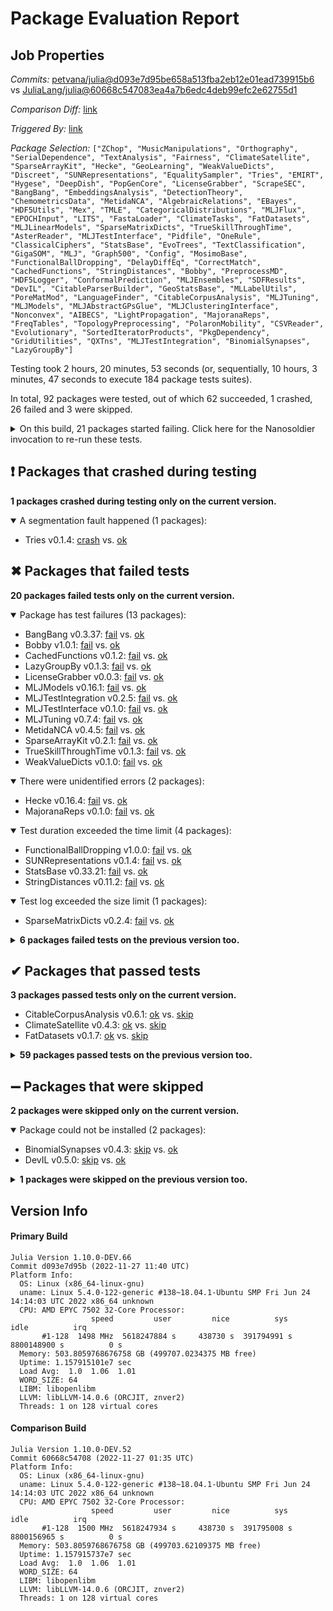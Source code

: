 # Package Evaluation Report

## Job Properties

*Commits:* [petvana/julia@d093e7d95be658a513fba2eb12e01ead739915b6](https://github.com/petvana/julia/commit/d093e7d95be658a513fba2eb12e01ead739915b6) vs [JuliaLang/julia@60668c547083ea4a7b6edc4deb99efc2e62755d1](https://github.com/JuliaLang/julia/commit/60668c547083ea4a7b6edc4deb99efc2e62755d1)

*Comparison Diff:* [link](https://github.com/JuliaLang/julia/compare/60668c547083ea4a7b6edc4deb99efc2e62755d1..petvana/julia:d093e7d95be658a513fba2eb12e01ead739915b6)

*Triggered By:* [link](https://github.com/JuliaLang/julia/pull/44332#issuecomment-1328230900)

*Package Selection:* `["ZChop", "MusicManipulations", "Orthography", "SerialDependence", "TextAnalysis", "Fairness", "ClimateSatellite", "SparseArrayKit", "Hecke", "GeoLearning", "WeakValueDicts", "Discreet", "SUNRepresentations", "EqualitySampler", "Tries", "EMIRT", "Hygese", "DeepDish", "PopGenCore", "LicenseGrabber", "ScrapeSEC", "BangBang", "EmbeddingsAnalysis", "DetectionTheory", "ChemometricsData", "MetidaNCA", "AlgebraicRelations", "EBayes", "HDF5Utils", "Mex", "TMLE", "CategoricalDistributions", "MLJFlux", "EPOCHInput", "LITS", "FastaLoader", "ClimateTasks", "FatDatasets", "MLJLinearModels", "SparseMatrixDicts", "TrueSkillThroughTime", "AsterReader", "MLJTestInterface", "Pidfile", "OneRule", "ClassicalCiphers", "StatsBase", "EvoTrees", "TextClassification", "GigaSOM", "MLJ", "Graph500", "Config", "MosimoBase", "FunctionalBallDropping", "DelayDiffEq", "CorrectMatch", "CachedFunctions", "StringDistances", "Bobby", "PreprocessMD", "HDF5Logger", "ConformalPrediction", "MLJEnsembles", "SDFResults", "DevIL", "CitableParserBuilder", "GeoStatsBase", "MLLabelUtils", "PoreMatMod", "LanguageFinder", "CitableCorpusAnalysis", "MLJTuning", "MLJModels", "MLJAbstractGPsGlue", "MLJClusteringInterface", "Nonconvex", "AIBECS", "LightPropagation", "MajoranaReps", "FreqTables", "TopologyPreprocessing", "PolaronMobility", "CSVReader", "Evolutionary", "SortedIteratorProducts", "PkgDependency", "GridUtilities", "QXTns", "MLJTestIntegration", "BinomialSynapses", "LazyGroupBy"]`

Testing took 2 hours, 20 minutes, 53 seconds (or, sequentially, 10 hours, 3 minutes, 47 seconds to execute 184 package tests suites).

In total, 92 packages were tested, out of which 62 succeeded, 1 crashed, 26 failed and 3 were skipped.


<details><summary>On this build, 21 packages started failing. Click here for the Nanosoldier invocation to re-run these tests.</summary>
<p>

```
@nanosoldier `runtests(["LicenseGrabber", "CachedFunctions", "MajoranaReps", "TrueSkillThroughTime", "StringDistances", "Bobby", "FunctionalBallDropping", "Tries", "LazyGroupBy", "WeakValueDicts", "SparseMatrixDicts", "StatsBase", "SparseArrayKit", "BangBang", "MLJTestInterface", "SUNRepresentations", "MLJTestIntegration", "MLJModels", "MetidaNCA", "Hecke", "MLJTuning"], vs = ":master")`
```

</p>
</details>


## ❗ Packages that crashed during testing

**1 packages crashed during testing only on the current version.**

<details open><summary>A segmentation fault happened (1 packages):</summary>
<p>


- Tries v0.1.4: [crash](https://s3.amazonaws.com/julialang-reports/nanosoldier/pkgeval/by_hash/d093e7d_vs_60668c5/Tries.primary.log) vs. [ok](https://s3.amazonaws.com/julialang-reports/nanosoldier/pkgeval/by_hash/d093e7d_vs_60668c5/Tries.against.log)

</p>
</details>


## ✖ Packages that failed tests

**20 packages failed tests only on the current version.**

<details open><summary>Package has test failures (13 packages):</summary>
<p>


- BangBang v0.3.37: [fail](https://s3.amazonaws.com/julialang-reports/nanosoldier/pkgeval/by_hash/d093e7d_vs_60668c5/BangBang.primary.log) vs. [ok](https://s3.amazonaws.com/julialang-reports/nanosoldier/pkgeval/by_hash/d093e7d_vs_60668c5/BangBang.against.log)
- Bobby v1.0.1: [fail](https://s3.amazonaws.com/julialang-reports/nanosoldier/pkgeval/by_hash/d093e7d_vs_60668c5/Bobby.primary.log) vs. [ok](https://s3.amazonaws.com/julialang-reports/nanosoldier/pkgeval/by_hash/d093e7d_vs_60668c5/Bobby.against.log)
- CachedFunctions v0.1.2: [fail](https://s3.amazonaws.com/julialang-reports/nanosoldier/pkgeval/by_hash/d093e7d_vs_60668c5/CachedFunctions.primary.log) vs. [ok](https://s3.amazonaws.com/julialang-reports/nanosoldier/pkgeval/by_hash/d093e7d_vs_60668c5/CachedFunctions.against.log)
- LazyGroupBy v0.1.3: [fail](https://s3.amazonaws.com/julialang-reports/nanosoldier/pkgeval/by_hash/d093e7d_vs_60668c5/LazyGroupBy.primary.log) vs. [ok](https://s3.amazonaws.com/julialang-reports/nanosoldier/pkgeval/by_hash/d093e7d_vs_60668c5/LazyGroupBy.against.log)
- LicenseGrabber v0.0.3: [fail](https://s3.amazonaws.com/julialang-reports/nanosoldier/pkgeval/by_hash/d093e7d_vs_60668c5/LicenseGrabber.primary.log) vs. [ok](https://s3.amazonaws.com/julialang-reports/nanosoldier/pkgeval/by_hash/d093e7d_vs_60668c5/LicenseGrabber.against.log)
- MLJModels v0.16.1: [fail](https://s3.amazonaws.com/julialang-reports/nanosoldier/pkgeval/by_hash/d093e7d_vs_60668c5/MLJModels.primary.log) vs. [ok](https://s3.amazonaws.com/julialang-reports/nanosoldier/pkgeval/by_hash/d093e7d_vs_60668c5/MLJModels.against.log)
- MLJTestIntegration v0.2.5: [fail](https://s3.amazonaws.com/julialang-reports/nanosoldier/pkgeval/by_hash/d093e7d_vs_60668c5/MLJTestIntegration.primary.log) vs. [ok](https://s3.amazonaws.com/julialang-reports/nanosoldier/pkgeval/by_hash/d093e7d_vs_60668c5/MLJTestIntegration.against.log)
- MLJTestInterface v0.1.0: [fail](https://s3.amazonaws.com/julialang-reports/nanosoldier/pkgeval/by_hash/d093e7d_vs_60668c5/MLJTestInterface.primary.log) vs. [ok](https://s3.amazonaws.com/julialang-reports/nanosoldier/pkgeval/by_hash/d093e7d_vs_60668c5/MLJTestInterface.against.log)
- MLJTuning v0.7.4: [fail](https://s3.amazonaws.com/julialang-reports/nanosoldier/pkgeval/by_hash/d093e7d_vs_60668c5/MLJTuning.primary.log) vs. [ok](https://s3.amazonaws.com/julialang-reports/nanosoldier/pkgeval/by_hash/d093e7d_vs_60668c5/MLJTuning.against.log)
- MetidaNCA v0.4.5: [fail](https://s3.amazonaws.com/julialang-reports/nanosoldier/pkgeval/by_hash/d093e7d_vs_60668c5/MetidaNCA.primary.log) vs. [ok](https://s3.amazonaws.com/julialang-reports/nanosoldier/pkgeval/by_hash/d093e7d_vs_60668c5/MetidaNCA.against.log)
- SparseArrayKit v0.2.1: [fail](https://s3.amazonaws.com/julialang-reports/nanosoldier/pkgeval/by_hash/d093e7d_vs_60668c5/SparseArrayKit.primary.log) vs. [ok](https://s3.amazonaws.com/julialang-reports/nanosoldier/pkgeval/by_hash/d093e7d_vs_60668c5/SparseArrayKit.against.log)
- TrueSkillThroughTime v0.1.3: [fail](https://s3.amazonaws.com/julialang-reports/nanosoldier/pkgeval/by_hash/d093e7d_vs_60668c5/TrueSkillThroughTime.primary.log) vs. [ok](https://s3.amazonaws.com/julialang-reports/nanosoldier/pkgeval/by_hash/d093e7d_vs_60668c5/TrueSkillThroughTime.against.log)
- WeakValueDicts v0.1.0: [fail](https://s3.amazonaws.com/julialang-reports/nanosoldier/pkgeval/by_hash/d093e7d_vs_60668c5/WeakValueDicts.primary.log) vs. [ok](https://s3.amazonaws.com/julialang-reports/nanosoldier/pkgeval/by_hash/d093e7d_vs_60668c5/WeakValueDicts.against.log)

</p>
</details>

<details open><summary>There were unidentified errors (2 packages):</summary>
<p>


- Hecke v0.16.4: [fail](https://s3.amazonaws.com/julialang-reports/nanosoldier/pkgeval/by_hash/d093e7d_vs_60668c5/Hecke.primary.log) vs. [ok](https://s3.amazonaws.com/julialang-reports/nanosoldier/pkgeval/by_hash/d093e7d_vs_60668c5/Hecke.against.log)
- MajoranaReps v0.1.0: [fail](https://s3.amazonaws.com/julialang-reports/nanosoldier/pkgeval/by_hash/d093e7d_vs_60668c5/MajoranaReps.primary.log) vs. [ok](https://s3.amazonaws.com/julialang-reports/nanosoldier/pkgeval/by_hash/d093e7d_vs_60668c5/MajoranaReps.against.log)

</p>
</details>

<details open><summary>Test duration exceeded the time limit (4 packages):</summary>
<p>


- FunctionalBallDropping v1.0.0: [fail](https://s3.amazonaws.com/julialang-reports/nanosoldier/pkgeval/by_hash/d093e7d_vs_60668c5/FunctionalBallDropping.primary.log) vs. [ok](https://s3.amazonaws.com/julialang-reports/nanosoldier/pkgeval/by_hash/d093e7d_vs_60668c5/FunctionalBallDropping.against.log)
- SUNRepresentations v0.1.4: [fail](https://s3.amazonaws.com/julialang-reports/nanosoldier/pkgeval/by_hash/d093e7d_vs_60668c5/SUNRepresentations.primary.log) vs. [ok](https://s3.amazonaws.com/julialang-reports/nanosoldier/pkgeval/by_hash/d093e7d_vs_60668c5/SUNRepresentations.against.log)
- StatsBase v0.33.21: [fail](https://s3.amazonaws.com/julialang-reports/nanosoldier/pkgeval/by_hash/d093e7d_vs_60668c5/StatsBase.primary.log) vs. [ok](https://s3.amazonaws.com/julialang-reports/nanosoldier/pkgeval/by_hash/d093e7d_vs_60668c5/StatsBase.against.log)
- StringDistances v0.11.2: [fail](https://s3.amazonaws.com/julialang-reports/nanosoldier/pkgeval/by_hash/d093e7d_vs_60668c5/StringDistances.primary.log) vs. [ok](https://s3.amazonaws.com/julialang-reports/nanosoldier/pkgeval/by_hash/d093e7d_vs_60668c5/StringDistances.against.log)

</p>
</details>

<details open><summary>Test log exceeded the size limit (1 packages):</summary>
<p>


- SparseMatrixDicts v0.2.4: [fail](https://s3.amazonaws.com/julialang-reports/nanosoldier/pkgeval/by_hash/d093e7d_vs_60668c5/SparseMatrixDicts.primary.log) vs. [ok](https://s3.amazonaws.com/julialang-reports/nanosoldier/pkgeval/by_hash/d093e7d_vs_60668c5/SparseMatrixDicts.against.log)

</p>
</details>

<details><summary><strong>6 packages failed tests on the previous version too.</strong></summary>
<p>

<details open><summary>Package has test failures (4 packages):</summary>
<p>


- [AIBECS v0.13.2](https://s3.amazonaws.com/julialang-reports/nanosoldier/pkgeval/by_hash/d093e7d_vs_60668c5/AIBECS.primary.log)
- [CSVReader v1.0.4](https://s3.amazonaws.com/julialang-reports/nanosoldier/pkgeval/by_hash/d093e7d_vs_60668c5/CSVReader.primary.log)
- [GigaSOM v0.7.0](https://s3.amazonaws.com/julialang-reports/nanosoldier/pkgeval/by_hash/d093e7d_vs_60668c5/GigaSOM.primary.log)
- [Graph500 v0.1.0](https://s3.amazonaws.com/julialang-reports/nanosoldier/pkgeval/by_hash/d093e7d_vs_60668c5/Graph500.primary.log)

</p>
</details>

<details open><summary>Tests became inactive (2 packages):</summary>
<p>


- [PkgDependency](https://s3.amazonaws.com/julialang-reports/nanosoldier/pkgeval/by_hash/d093e7d_vs_60668c5/PkgDependency.primary.log)
- [ScrapeSEC](https://s3.amazonaws.com/julialang-reports/nanosoldier/pkgeval/by_hash/d093e7d_vs_60668c5/ScrapeSEC.primary.log)

</p>
</details>

</p>
</details>


## ✔ Packages that passed tests

**3 packages passed tests only on the current version.**

- CitableCorpusAnalysis v0.6.1: [ok](https://s3.amazonaws.com/julialang-reports/nanosoldier/pkgeval/by_hash/d093e7d_vs_60668c5/CitableCorpusAnalysis.primary.log) vs. [skip](https://s3.amazonaws.com/julialang-reports/nanosoldier/pkgeval/by_hash/d093e7d_vs_60668c5/CitableCorpusAnalysis.against.log)
- ClimateSatellite v0.4.3: [ok](https://s3.amazonaws.com/julialang-reports/nanosoldier/pkgeval/by_hash/d093e7d_vs_60668c5/ClimateSatellite.primary.log) vs. [skip](https://s3.amazonaws.com/julialang-reports/nanosoldier/pkgeval/by_hash/d093e7d_vs_60668c5/ClimateSatellite.against.log)
- FatDatasets v0.1.7: [ok](https://s3.amazonaws.com/julialang-reports/nanosoldier/pkgeval/by_hash/d093e7d_vs_60668c5/FatDatasets.primary.log) vs. [skip](https://s3.amazonaws.com/julialang-reports/nanosoldier/pkgeval/by_hash/d093e7d_vs_60668c5/FatDatasets.against.log)

<details><summary><strong>59 packages passed tests on the previous version too.</strong></summary>
<p>

- [AlgebraicRelations v0.3.1](https://s3.amazonaws.com/julialang-reports/nanosoldier/pkgeval/by_hash/d093e7d_vs_60668c5/AlgebraicRelations.primary.log)
- [AsterReader v0.2.3](https://s3.amazonaws.com/julialang-reports/nanosoldier/pkgeval/by_hash/d093e7d_vs_60668c5/AsterReader.primary.log)
- [CategoricalDistributions v0.1.9](https://s3.amazonaws.com/julialang-reports/nanosoldier/pkgeval/by_hash/d093e7d_vs_60668c5/CategoricalDistributions.primary.log)
- [ChemometricsData v0.1.2](https://s3.amazonaws.com/julialang-reports/nanosoldier/pkgeval/by_hash/d093e7d_vs_60668c5/ChemometricsData.primary.log)
- [CitableParserBuilder v0.23.2](https://s3.amazonaws.com/julialang-reports/nanosoldier/pkgeval/by_hash/d093e7d_vs_60668c5/CitableParserBuilder.primary.log)
- [ClassicalCiphers v2.1.1](https://s3.amazonaws.com/julialang-reports/nanosoldier/pkgeval/by_hash/d093e7d_vs_60668c5/ClassicalCiphers.primary.log)
- [ClimateTasks v0.1.1](https://s3.amazonaws.com/julialang-reports/nanosoldier/pkgeval/by_hash/d093e7d_vs_60668c5/ClimateTasks.primary.log)
- [Config v0.2.1](https://s3.amazonaws.com/julialang-reports/nanosoldier/pkgeval/by_hash/d093e7d_vs_60668c5/Config.primary.log)
- [ConformalPrediction v0.1.3](https://s3.amazonaws.com/julialang-reports/nanosoldier/pkgeval/by_hash/d093e7d_vs_60668c5/ConformalPrediction.primary.log)
- [CorrectMatch v1.1.1](https://s3.amazonaws.com/julialang-reports/nanosoldier/pkgeval/by_hash/d093e7d_vs_60668c5/CorrectMatch.primary.log)
- [DeepDish v0.1.1](https://s3.amazonaws.com/julialang-reports/nanosoldier/pkgeval/by_hash/d093e7d_vs_60668c5/DeepDish.primary.log)
- [DelayDiffEq v5.40.1](https://s3.amazonaws.com/julialang-reports/nanosoldier/pkgeval/by_hash/d093e7d_vs_60668c5/DelayDiffEq.primary.log)
- [DetectionTheory v0.2.1](https://s3.amazonaws.com/julialang-reports/nanosoldier/pkgeval/by_hash/d093e7d_vs_60668c5/DetectionTheory.primary.log)
- [Discreet v0.3.2](https://s3.amazonaws.com/julialang-reports/nanosoldier/pkgeval/by_hash/d093e7d_vs_60668c5/Discreet.primary.log)
- [EBayes v0.1.2](https://s3.amazonaws.com/julialang-reports/nanosoldier/pkgeval/by_hash/d093e7d_vs_60668c5/EBayes.primary.log)
- [EMIRT v0.7.0](https://s3.amazonaws.com/julialang-reports/nanosoldier/pkgeval/by_hash/d093e7d_vs_60668c5/EMIRT.primary.log)
- [EPOCHInput v0.1.1](https://s3.amazonaws.com/julialang-reports/nanosoldier/pkgeval/by_hash/d093e7d_vs_60668c5/EPOCHInput.primary.log)
- [EmbeddingsAnalysis v0.2.1](https://s3.amazonaws.com/julialang-reports/nanosoldier/pkgeval/by_hash/d093e7d_vs_60668c5/EmbeddingsAnalysis.primary.log)
- [EqualitySampler v0.1.0](https://s3.amazonaws.com/julialang-reports/nanosoldier/pkgeval/by_hash/d093e7d_vs_60668c5/EqualitySampler.primary.log)
- [EvoTrees v0.14.1](https://s3.amazonaws.com/julialang-reports/nanosoldier/pkgeval/by_hash/d093e7d_vs_60668c5/EvoTrees.primary.log)
- [Evolutionary v0.11.1](https://s3.amazonaws.com/julialang-reports/nanosoldier/pkgeval/by_hash/d093e7d_vs_60668c5/Evolutionary.primary.log)
- [Fairness v0.3.2](https://s3.amazonaws.com/julialang-reports/nanosoldier/pkgeval/by_hash/d093e7d_vs_60668c5/Fairness.primary.log)
- [FastaLoader v0.1.9](https://s3.amazonaws.com/julialang-reports/nanosoldier/pkgeval/by_hash/d093e7d_vs_60668c5/FastaLoader.primary.log)
- [FreqTables v0.4.5](https://s3.amazonaws.com/julialang-reports/nanosoldier/pkgeval/by_hash/d093e7d_vs_60668c5/FreqTables.primary.log)
- [GeoLearning v0.1.15](https://s3.amazonaws.com/julialang-reports/nanosoldier/pkgeval/by_hash/d093e7d_vs_60668c5/GeoLearning.primary.log)
- [GeoStatsBase v0.29.1](https://s3.amazonaws.com/julialang-reports/nanosoldier/pkgeval/by_hash/d093e7d_vs_60668c5/GeoStatsBase.primary.log)
- [GridUtilities v0.1.4](https://s3.amazonaws.com/julialang-reports/nanosoldier/pkgeval/by_hash/d093e7d_vs_60668c5/GridUtilities.primary.log)
- [HDF5Logger v1.0.0](https://s3.amazonaws.com/julialang-reports/nanosoldier/pkgeval/by_hash/d093e7d_vs_60668c5/HDF5Logger.primary.log)
- [HDF5Utils v0.1.46](https://s3.amazonaws.com/julialang-reports/nanosoldier/pkgeval/by_hash/d093e7d_vs_60668c5/HDF5Utils.primary.log)
- [Hygese v0.1.0](https://s3.amazonaws.com/julialang-reports/nanosoldier/pkgeval/by_hash/d093e7d_vs_60668c5/Hygese.primary.log)
- [LITS v0.4.0](https://s3.amazonaws.com/julialang-reports/nanosoldier/pkgeval/by_hash/d093e7d_vs_60668c5/LITS.primary.log)
- [LanguageFinder v0.1.1](https://s3.amazonaws.com/julialang-reports/nanosoldier/pkgeval/by_hash/d093e7d_vs_60668c5/LanguageFinder.primary.log)
- [LightPropagation v0.9.3](https://s3.amazonaws.com/julialang-reports/nanosoldier/pkgeval/by_hash/d093e7d_vs_60668c5/LightPropagation.primary.log)
- [MLJ v0.19.0](https://s3.amazonaws.com/julialang-reports/nanosoldier/pkgeval/by_hash/d093e7d_vs_60668c5/MLJ.primary.log)
- [MLJAbstractGPsGlue v0.1.0](https://s3.amazonaws.com/julialang-reports/nanosoldier/pkgeval/by_hash/d093e7d_vs_60668c5/MLJAbstractGPsGlue.primary.log)
- [MLJClusteringInterface v0.1.8](https://s3.amazonaws.com/julialang-reports/nanosoldier/pkgeval/by_hash/d093e7d_vs_60668c5/MLJClusteringInterface.primary.log)
- [MLJEnsembles v0.3.2](https://s3.amazonaws.com/julialang-reports/nanosoldier/pkgeval/by_hash/d093e7d_vs_60668c5/MLJEnsembles.primary.log)
- [MLJFlux v0.2.9](https://s3.amazonaws.com/julialang-reports/nanosoldier/pkgeval/by_hash/d093e7d_vs_60668c5/MLJFlux.primary.log)
- [MLJLinearModels v0.8.0](https://s3.amazonaws.com/julialang-reports/nanosoldier/pkgeval/by_hash/d093e7d_vs_60668c5/MLJLinearModels.primary.log)
- [MLLabelUtils v0.5.7](https://s3.amazonaws.com/julialang-reports/nanosoldier/pkgeval/by_hash/d093e7d_vs_60668c5/MLLabelUtils.primary.log)
- [MosimoBase v0.2.0](https://s3.amazonaws.com/julialang-reports/nanosoldier/pkgeval/by_hash/d093e7d_vs_60668c5/MosimoBase.primary.log)
- [MusicManipulations v1.6.3](https://s3.amazonaws.com/julialang-reports/nanosoldier/pkgeval/by_hash/d093e7d_vs_60668c5/MusicManipulations.primary.log)
- [Nonconvex v2.1.1](https://s3.amazonaws.com/julialang-reports/nanosoldier/pkgeval/by_hash/d093e7d_vs_60668c5/Nonconvex.primary.log)
- [OneRule v0.5.1](https://s3.amazonaws.com/julialang-reports/nanosoldier/pkgeval/by_hash/d093e7d_vs_60668c5/OneRule.primary.log)
- [Orthography v0.17.1](https://s3.amazonaws.com/julialang-reports/nanosoldier/pkgeval/by_hash/d093e7d_vs_60668c5/Orthography.primary.log)
- [Pidfile v1.3.0](https://s3.amazonaws.com/julialang-reports/nanosoldier/pkgeval/by_hash/d093e7d_vs_60668c5/Pidfile.primary.log)
- [PolaronMobility v2.0.1](https://s3.amazonaws.com/julialang-reports/nanosoldier/pkgeval/by_hash/d093e7d_vs_60668c5/PolaronMobility.primary.log)
- [PopGenCore v0.7.1](https://s3.amazonaws.com/julialang-reports/nanosoldier/pkgeval/by_hash/d093e7d_vs_60668c5/PopGenCore.primary.log)
- [PoreMatMod v0.2.16](https://s3.amazonaws.com/julialang-reports/nanosoldier/pkgeval/by_hash/d093e7d_vs_60668c5/PoreMatMod.primary.log)
- [PreprocessMD v3.1.0](https://s3.amazonaws.com/julialang-reports/nanosoldier/pkgeval/by_hash/d093e7d_vs_60668c5/PreprocessMD.primary.log)
- [QXTns v1.0.0](https://s3.amazonaws.com/julialang-reports/nanosoldier/pkgeval/by_hash/d093e7d_vs_60668c5/QXTns.primary.log)
- [SDFResults v0.1.12](https://s3.amazonaws.com/julialang-reports/nanosoldier/pkgeval/by_hash/d093e7d_vs_60668c5/SDFResults.primary.log)
- [SerialDependence v0.1.1](https://s3.amazonaws.com/julialang-reports/nanosoldier/pkgeval/by_hash/d093e7d_vs_60668c5/SerialDependence.primary.log)
- [SortedIteratorProducts v0.1.0](https://s3.amazonaws.com/julialang-reports/nanosoldier/pkgeval/by_hash/d093e7d_vs_60668c5/SortedIteratorProducts.primary.log)
- [TMLE v0.8.5](https://s3.amazonaws.com/julialang-reports/nanosoldier/pkgeval/by_hash/d093e7d_vs_60668c5/TMLE.primary.log)
- [TextAnalysis v0.7.3](https://s3.amazonaws.com/julialang-reports/nanosoldier/pkgeval/by_hash/d093e7d_vs_60668c5/TextAnalysis.primary.log)
- [TextClassification v0.5.2](https://s3.amazonaws.com/julialang-reports/nanosoldier/pkgeval/by_hash/d093e7d_vs_60668c5/TextClassification.primary.log)
- [TopologyPreprocessing v0.1.6](https://s3.amazonaws.com/julialang-reports/nanosoldier/pkgeval/by_hash/d093e7d_vs_60668c5/TopologyPreprocessing.primary.log)
- [ZChop v0.3.11](https://s3.amazonaws.com/julialang-reports/nanosoldier/pkgeval/by_hash/d093e7d_vs_60668c5/ZChop.primary.log)

</p>
</details>


## ➖ Packages that were skipped

**2 packages were skipped only on the current version.**

<details open><summary>Package could not be installed (2 packages):</summary>
<p>


- BinomialSynapses v0.4.3: [skip](https://s3.amazonaws.com/julialang-reports/nanosoldier/pkgeval/by_hash/d093e7d_vs_60668c5/BinomialSynapses.primary.log) vs. [ok](https://s3.amazonaws.com/julialang-reports/nanosoldier/pkgeval/by_hash/d093e7d_vs_60668c5/BinomialSynapses.against.log)
- DevIL v0.5.0: [skip](https://s3.amazonaws.com/julialang-reports/nanosoldier/pkgeval/by_hash/d093e7d_vs_60668c5/DevIL.primary.log) vs. [ok](https://s3.amazonaws.com/julialang-reports/nanosoldier/pkgeval/by_hash/d093e7d_vs_60668c5/DevIL.against.log)

</p>
</details>

<details><summary><strong>1 packages were skipped on the previous version too.</strong></summary>
<p>

<details open><summary>Package could not be installed (1 packages):</summary>
<p>


- [Mex](https://s3.amazonaws.com/julialang-reports/nanosoldier/pkgeval/by_hash/d093e7d_vs_60668c5/Mex.primary.log)

</p>
</details>

</p>
</details>


## Version Info

#### Primary Build

```
Julia Version 1.10.0-DEV.66
Commit d093e7d95b (2022-11-27 11:40 UTC)
Platform Info:
  OS: Linux (x86_64-linux-gnu)
  uname: Linux 5.4.0-122-generic #138~18.04.1-Ubuntu SMP Fri Jun 24 14:14:03 UTC 2022 x86_64 unknown
  CPU: AMD EPYC 7502 32-Core Processor: 
                  speed         user         nice          sys         idle          irq
       #1-128  1498 MHz  5618247884 s     438730 s  391794991 s  8800148900 s          0 s
  Memory: 503.8059768676758 GB (499707.0234375 MB free)
  Uptime: 1.157915101e7 sec
  Load Avg:  1.0  1.06  1.01
  WORD_SIZE: 64
  LIBM: libopenlibm
  LLVM: libLLVM-14.0.6 (ORCJIT, znver2)
  Threads: 1 on 128 virtual cores

```

#### Comparison Build

```
Julia Version 1.10.0-DEV.52
Commit 60668c54708 (2022-11-27 01:35 UTC)
Platform Info:
  OS: Linux (x86_64-linux-gnu)
  uname: Linux 5.4.0-122-generic #138~18.04.1-Ubuntu SMP Fri Jun 24 14:14:03 UTC 2022 x86_64 unknown
  CPU: AMD EPYC 7502 32-Core Processor: 
                  speed         user         nice          sys         idle          irq
       #1-128  1500 MHz  5618247934 s     438730 s  391795008 s  8800156965 s          0 s
  Memory: 503.8059768676758 GB (499703.62109375 MB free)
  Uptime: 1.157915737e7 sec
  Load Avg:  1.0  1.06  1.01
  WORD_SIZE: 64
  LIBM: libopenlibm
  LLVM: libLLVM-14.0.6 (ORCJIT, znver2)
  Threads: 1 on 128 virtual cores

```
<!-- Generated on 2022-11-27T17:18:41.154 -->
